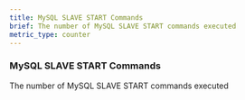 ```yaml
---
title: MySQL SLAVE START Commands
brief: The number of MySQL SLAVE START commands executed
metric_type: counter
---
```

### MySQL SLAVE START Commands

The number of MySQL SLAVE START commands executed
